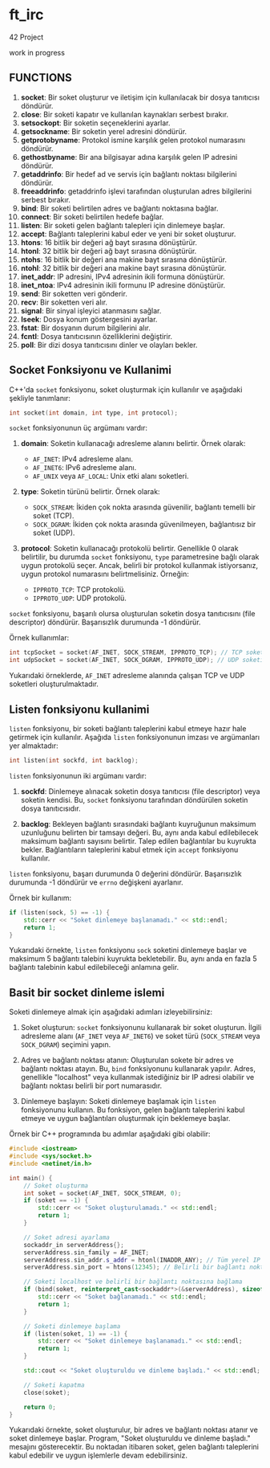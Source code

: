 # ft_irc
42 Project

work in progress

## FUNCTIONS

1. **socket**: Bir soket oluşturur ve iletişim için kullanılacak bir dosya tanıtıcısı döndürür.
2. **close**: Bir soketi kapatır ve kullanılan kaynakları serbest bırakır.
3. **setsockopt**: Bir soketin seçeneklerini ayarlar.
4. **getsockname**: Bir soketin yerel adresini döndürür.
5. **getprotobyname**: Protokol ismine karşılık gelen protokol numarasını döndürür.
6. **gethostbyname**: Bir ana bilgisayar adına karşılık gelen IP adresini döndürür.
7. **getaddrinfo**: Bir hedef ad ve servis için bağlantı noktası bilgilerini döndürür.
8. **freeaddrinfo**: getaddrinfo işlevi tarafından oluşturulan adres bilgilerini serbest bırakır.
9. **bind**: Bir soketi belirtilen adres ve bağlantı noktasına bağlar.
10. **connect**: Bir soketi belirtilen hedefe bağlar.
11. **listen**: Bir soketi gelen bağlantı talepleri için dinlemeye başlar.
12. **accept**: Bağlantı taleplerini kabul eder ve yeni bir soket oluşturur.
13. **htons**: 16 bitlik bir değeri ağ bayt sırasına dönüştürür.
14. **htonl**: 32 bitlik bir değeri ağ bayt sırasına dönüştürür.
15. **ntohs**: 16 bitlik bir değeri ana makine bayt sırasına dönüştürür.
16. **ntohl**: 32 bitlik bir değeri ana makine bayt sırasına dönüştürür.
17. **inet_addr**: IP adresini, IPv4 adresinin ikili formuna dönüştürür.
18. **inet_ntoa**: IPv4 adresinin ikili formunu IP adresine dönüştürür.
19. **send**: Bir soketten veri gönderir.
20. **recv**: Bir soketten veri alır.
21. **signal**: Bir sinyal işleyici atanmasını sağlar.
22. **lseek**: Dosya konum göstergesini ayarlar.
23. **fstat**: Bir dosyanın durum bilgilerini alır.
24. **fcntl**: Dosya tanıtıcısının özelliklerini değiştirir.
25. **poll**: Bir dizi dosya tanıtıcısını dinler ve olayları bekler.


## Socket Fonksiyonu ve Kullanimi

C++'da `socket` fonksiyonu, soket oluşturmak için kullanılır ve aşağıdaki şekliyle tanımlanır:

```cpp
int socket(int domain, int type, int protocol);
```

`socket` fonksiyonunun üç argümanı vardır:

1. **domain**: Soketin kullanacağı adresleme alanını belirtir. Örnek olarak:
   - `AF_INET`: IPv4 adresleme alanı.
   - `AF_INET6`: IPv6 adresleme alanı.
   - `AF_UNIX` veya `AF_LOCAL`: Unix etki alanı soketleri.

2. **type**: Soketin türünü belirtir. Örnek olarak:
   - `SOCK_STREAM`: İkiden çok nokta arasında güvenilir, bağlantı temelli bir soket (TCP).
   - `SOCK_DGRAM`: İkiden çok nokta arasında güvenilmeyen, bağlantısız bir soket (UDP).

3. **protocol**: Soketin kullanacağı protokolü belirtir. Genellikle 0 olarak belirtilir, bu durumda `socket` fonksiyonu, `type` parametresine bağlı olarak uygun protokolü seçer. Ancak, belirli bir protokol kullanmak istiyorsanız, uygun protokol numarasını belirtmelisiniz. Örneğin:
   - `IPPROTO_TCP`: TCP protokolü.
   - `IPPROTO_UDP`: UDP protokolü.

`socket` fonksiyonu, başarılı olursa oluşturulan soketin dosya tanıtıcısını (file descriptor) döndürür. Başarısızlık durumunda -1 döndürür.

Örnek kullanımlar:
```cpp
int tcpSocket = socket(AF_INET, SOCK_STREAM, IPPROTO_TCP); // TCP soketi oluşturur
int udpSocket = socket(AF_INET, SOCK_DGRAM, IPPROTO_UDP); // UDP soketi oluşturur
```

Yukarıdaki örneklerde, `AF_INET` adresleme alanında çalışan TCP ve UDP soketleri oluşturulmaktadır.


## Listen fonksiyonu kullanimi

`listen` fonksiyonu, bir soketi bağlantı taleplerini kabul etmeye hazır hale getirmek için kullanılır. Aşağıda `listen` fonksiyonunun imzası ve argümanları yer almaktadır:

```cpp
int listen(int sockfd, int backlog);
```

`listen` fonksiyonunun iki argümanı vardır:

1. **sockfd**: Dinlemeye alınacak soketin dosya tanıtıcısı (file descriptor) veya soketin kendisi. Bu, `socket` fonksiyonu tarafından döndürülen soketin dosya tanıtıcısıdır.

2. **backlog**: Bekleyen bağlantı sırasındaki bağlantı kuyruğunun maksimum uzunluğunu belirten bir tamsayı değeri. Bu, aynı anda kabul edilebilecek maksimum bağlantı sayısını belirtir. Talep edilen bağlantılar bu kuyrukta bekler. Bağlantıların taleplerini kabul etmek için `accept` fonksiyonu kullanılır.

`listen` fonksiyonu, başarı durumunda 0 değerini döndürür. Başarısızlık durumunda -1 döndürür ve `errno` değişkeni ayarlanır.

Örnek bir kullanım:

```cpp
if (listen(sock, 5) == -1) {
    std::cerr << "Soket dinlemeye başlanamadı." << std::endl;
    return 1;
}
```

Yukarıdaki örnekte, `listen` fonksiyonu `sock` soketini dinlemeye başlar ve maksimum 5 bağlantı talebini kuyrukta bekletebilir. Bu, aynı anda en fazla 5 bağlantı talebinin kabul edilebileceği anlamına gelir.

## Basit bir socket dinleme islemi

Soketi dinlemeye almak için aşağıdaki adımları izleyebilirsiniz:

1. Soket oluşturun: `socket` fonksiyonunu kullanarak bir soket oluşturun. İlgili adresleme alanı (`AF_INET` veya `AF_INET6`) ve soket türü (`SOCK_STREAM` veya `SOCK_DGRAM`) seçimini yapın.

2. Adres ve bağlantı noktası atanın: Oluşturulan sokete bir adres ve bağlantı noktası atayın. Bu, `bind` fonksiyonunu kullanarak yapılır. Adres, genellikle "localhost" veya kullanmak istediğiniz bir IP adresi olabilir ve bağlantı noktası belirli bir port numarasıdır.

3. Dinlemeye başlayın: Soketi dinlemeye başlamak için `listen` fonksiyonunu kullanın. Bu fonksiyon, gelen bağlantı taleplerini kabul etmeye ve uygun bağlantıları oluşturmak için beklemeye başlar.

Örnek bir C++ programında bu adımlar aşağıdaki gibi olabilir:

```cpp
#include <iostream>
#include <sys/socket.h>
#include <netinet/in.h>

int main() {
    // Soket oluşturma
    int soket = socket(AF_INET, SOCK_STREAM, 0);
    if (soket == -1) {
        std::cerr << "Soket oluşturulamadı." << std::endl;
        return 1;
    }

    // Soket adresi ayarlama
    sockaddr_in serverAddress{};
    serverAddress.sin_family = AF_INET;
    serverAddress.sin_addr.s_addr = htonl(INADDR_ANY); // Tüm yerel IP adreslerini kabul et
    serverAddress.sin_port = htons(12345); // Belirli bir bağlantı noktası

    // Soketi localhost ve belirli bir bağlantı noktasına bağlama
    if (bind(soket, reinterpret_cast<sockaddr*>(&serverAddress), sizeof(serverAddress)) == -1) {
        std::cerr << "Soket bağlanamadı." << std::endl;
        return 1;
    }

    // Soketi dinlemeye başlama
    if (listen(soket, 1) == -1) {
        std::cerr << "Soket dinlemeye başlanamadı." << std::endl;
        return 1;
    }

    std::cout << "Soket oluşturuldu ve dinleme başladı." << std::endl;

    // Soketi kapatma
    close(soket);

    return 0;
}
```

Yukarıdaki örnekte, soket oluşturulur, bir adres ve bağlantı noktası atanır ve soket dinlemeye başlar. Program, "Soket oluşturuldu ve dinleme başladı." mesajını gösterecektir. Bu noktadan itibaren soket, gelen bağlantı taleplerini kabul edebilir ve uygun işlemlerle devam edebilirsiniz.
